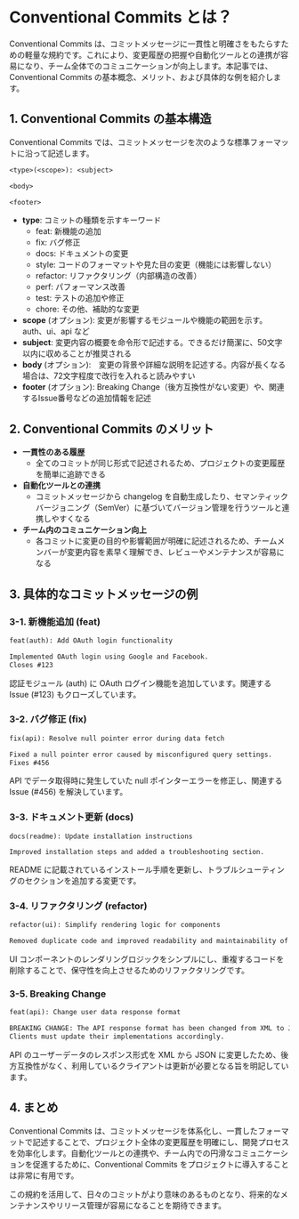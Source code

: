 # Conventional Commits とは？

Conventional Commits は、コミットメッセージに一貫性と明確さをもたらすための軽量な規約です。これにより、変更履歴の把握や自動化ツールとの連携が容易になり、チーム全体でのコミュニケーションが向上します。本記事では、Conventional Commits の基本概念、メリット、および具体的な例を紹介します。

## 1. Conventional Commits の基本構造

Conventional Commits では、コミットメッセージを次のような標準フォーマットに沿って記述します。

```txt
<type>(<scope>): <subject>

<body>

<footer>
```

- **type**: コミットの種類を示すキーワード
  - feat: 新機能の追加
  - fix: バグ修正
  - docs: ドキュメントの変更
  - style: コードのフォーマットや見た目の変更（機能には影響しない）
  - refactor: リファクタリング（内部構造の改善）
  - perf: パフォーマンス改善
  - test: テストの追加や修正
  - chore: その他、補助的な変更
- **scope** (オプション): 変更が影響するモジュールや機能の範囲を示す。auth、ui、api など
- **subject**: 変更内容の概要を命令形で記述する。できるだけ簡潔に、50文字以内に収めることが推奨される
- **body** (オプション):　変更の背景や詳細な説明を記述する。内容が長くなる場合は、72文字程度で改行を入れると読みやすい
- **footer** (オプション): Breaking Change（後方互換性がない変更）や、関連するIssue番号などの追加情報を記述

## 2. Conventional Commits のメリット

- **一貫性のある履歴**
  - 全てのコミットが同じ形式で記述されるため、プロジェクトの変更履歴を簡単に追跡できる
- **自動化ツールとの連携**
  - コミットメッセージから changelog を自動生成したり、セマンティックバージョニング（SemVer）に基づいてバージョン管理を行うツールと連携しやすくなる
- **チーム内のコミュニケーション向上**
  - 各コミットに変更の目的や影響範囲が明確に記述されるため、チームメンバーが変更内容を素早く理解でき、レビューやメンテナンスが容易になる

## 3. 具体的なコミットメッセージの例

### 3-1. 新機能追加 (feat)

```txt
feat(auth): Add OAuth login functionality

Implemented OAuth login using Google and Facebook.
Closes #123
```

認証モジュール (auth) に OAuth ログイン機能を追加しています。関連する Issue (#123) もクローズしています。

### 3-2. バグ修正 (fix)

```txt
fix(api): Resolve null pointer error during data fetch

Fixed a null pointer error caused by misconfigured query settings.
Fixes #456
```

API でデータ取得時に発生していた null ポインターエラーを修正し、関連する Issue (#456) を解決しています。

### 3-3. ドキュメント更新 (docs)

```
docs(readme): Update installation instructions

Improved installation steps and added a troubleshooting section.
```

README に記載されているインストール手順を更新し、トラブルシューティングのセクションを追加する変更です。

### 3-4. リファクタリング (refactor)

```txt
refactor(ui): Simplify rendering logic for components

Removed duplicate code and improved readability and maintainability of UI components.
```

UI コンポーネントのレンダリングロジックをシンプルにし、重複するコードを削除することで、保守性を向上させるためのリファクタリングです。

### 3-5. Breaking Change

```txt
feat(api): Change user data response format

BREAKING CHANGE: The API response format has been changed from XML to JSON.
Clients must update their implementations accordingly.
```

API のユーザーデータのレスポンス形式を XML から JSON に変更したため、後方互換性がなく、利用しているクライアントは更新が必要となる旨を明記しています。

## 4. まとめ

Conventional Commits は、コミットメッセージを体系化し、一貫したフォーマットで記述することで、プロジェクト全体の変更履歴を明確にし、開発プロセスを効率化します。自動化ツールとの連携や、チーム内での円滑なコミュニケーションを促進するために、Conventional Commits をプロジェクトに導入することは非常に有用です。

この規約を活用して、日々のコミットがより意味のあるものとなり、将来的なメンテナンスやリリース管理が容易になることを期待できます。

